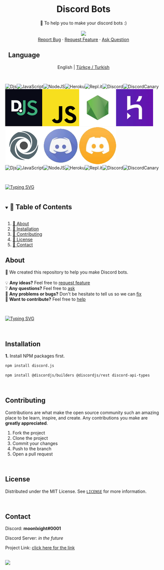   <h1 align="center">Discord Bots</h1>

  <p align="center">
    🤖 To help you to make your discord bots :)                        
    <br />
    <br />
    <img src="https://github.com/vimalverma558/vimalverma558/blob/v2/img/hello.gif" width="20%">
    <br />
    <a href="https://github.com/nightlxight/discord-bots/issues/new/choose">Report Bug</a>
    ·
    <a href="https://github.com/nightlxight/discord-bots/issues/new/choose">Request Feature</a>
    ·
    <a href="https://github.com/nightlxight/discord-bots/issues/new/choose">Ask Question</a>
  </p>
</p>

## ‏‏‏‏‏‏‏‏   ‏‏‏‏‏‏‏‏   ‏‏‏‏‏‏‏‏   ‏‏‏‏‏‏‏‏   ‏‏‏‏‏‏‏‏   ‏‏‏‏‏‏‏‏   ‏‏‏‏‏‏‏‏   ‏‏‏‏‏‏‏‏   ‏‏‏‏‏‏‏‏   ‏‏‏‏‏‏‏‏   ‏‏‏‏‏‏‏‏   ‏‏‏‏‏‏‏‏   ‏‏‏‏‏‏‏‏   ‏‏‏‏‏‏‏‏   ‏‏‏‏‏‏‏‏   ‏‏‏‏‏‏‏‏   ‏‏‏‏‏‏‏‏   ‏‏‏‏‏‏‏‏   ‏‏‏‏‏‏‏‏   ‏‏‏‏‏‏‏‏   ‏‏‏‏‏‏‏‏   ‏‏‏‏‏‏‏‏   ‏‏‏‏‏‏‏‏   ‏‏‏‏‏‏‏‏   ‏‏‏‏‏‏‏‏   ‏‏‏‏‏‏‏‏   ‏‏‏‏‏‏‏‏   ‏‏‏‏‏‏‏‏   ‏‏‏‏‏‏‏‏   ‏‏‏‏‏‏‏‏   ‏‏‏‏‏‏‏‏   ‏‏‏‏‏‏‏‏   ‏‏‏‏‏‏‏‏   ‏‏‏‏‏‏‏‏   ‏‏‏‏‏‏‏‏   ‏‏‏‏‏‏‏‏   ‏‏‏‏‏‏‏‏   ‏‏‏‏‏‏‏‏ ‏‏‏‏‏‏‏‏   ‏‏‏‏‏‏‏‏   ‏‏‏‏‏‏‏‏   ‏‏‏‏‏‏‏‏   ‏‏‏‏‏‏‏‏   ‏‏‏‏‏‏‏‏   ‏‏‏‏‏‏‏‏   ‏‏‏‏‏‏‏‏   ‏‏‏‏‏‏‏‏   ‏‏‏‏‏‏‏‏   ‏‏‏‏‏‏‏‏   ‏‏‏‏‏‏‏‏   ‏‏‏‏‏‏‏‏‏‏‏‏‏‏‏   ‏‏‏‏‏‏‏‏   ‏‏‏‏‏‏‏‏   ‏‏‏‏‏‏‏‏   ‏‏‏‏‏‏‏‏   ‏‏‏‏‏‏‏‏   ‏‏‏‏‏‏‏‏   Language

<p align="center">
  <span>English</span> |
  <a href="https://github.com/nightlxight/discord-bots/blob/main/docs/lang/turkish">Türkçe / Turkish</a>
</p>

<br>

![Djs](https://img.shields.io/badge/discord.js-%237289DA.svg?style=for-the-badge&logo=discord&logoColor=white)![JavaScript](https://img.shields.io/badge/javascript-%23323330.svg?style=for-the-badge&logo=javascript&logoColor=%23F7DF1E)![NodeJS](https://img.shields.io/badge/node.js-6DA55F?style=for-the-badge&logo=node.js&logoColor=white)![Heroku](https://img.shields.io/badge/heroku-%23430098.svg?style=for-the-badge&logo=heroku&logoColor=white)![Repl.it](https://img.shields.io/badge/Repl.it-%230D101E.svg?style=for-the-badge&logo=replit&logoColor=white)![Discord](https://img.shields.io/badge/Discord-%237289DA.svg?style=for-the-badge&logo=discord&logoColor=white)![DiscordCanary](https://img.shields.io/badge/DiscordCanary-%237289DA.svg?style=for-the-badge&logo=discord&logoColor=yellow)
<br>
![djs](docs/img/discord_js.png)![js](docs/img/javascript.png)![nodejs](docs/img/node_js.jpg)![heroku](docs/img/heroku.jpg)![replit](docs/img/replit.png)![dc](docs/img/discord_logo.jpg)![discord canary](docs/img/discord_canary.jpg)
<br>
![Djs](https://img.shields.io/badge/discord.js-%237289DA.svg?style=for-the-badge&logo=discord&logoColor=white)![JavaScript](https://img.shields.io/badge/javascript-%23323330.svg?style=for-the-badge&logo=javascript&logoColor=%23F7DF1E)![NodeJS](https://img.shields.io/badge/node.js-6DA55F?style=for-the-badge&logo=node.js&logoColor=white)![Heroku](https://img.shields.io/badge/heroku-%23430098.svg?style=for-the-badge&logo=heroku&logoColor=white)![Repl.it](https://img.shields.io/badge/Repl.it-%230D101E.svg?style=for-the-badge&logo=replit&logoColor=white)![Discord](https://img.shields.io/badge/Discord-%237289DA.svg?style=for-the-badge&logo=discord&logoColor=white)![DiscordCanary](https://img.shields.io/badge/DiscordCanary-%237289DA.svg?style=for-the-badge&logo=discord&logoColor=yellow)


<br>

[![Typing SVG](https://readme-typing-svg.herokuapp.com?font=Robot-Bold&size=30&color=330033&center=true&vCenter=true&width=900&height=110&lines=🎉+Discord+Bots+🎉;🤖+to+help+you+to+make+bots)](https://git.io/typing-svg)


<!-- TABLE OF CONTENTS -->
<details open="open">
  <summary><h2 style="display: inline-block">📌 Table of Contents</h2></summary>
  <ol>
    <li><a href="#about">📄 About</a></li>
    <li><a href="#installation">🎈 Installation</a></li>
    <li><a href="#contributing">📝 Contributing</a></li>
    <li><a href="#license">📑 License</a></li>
    <li><a href="#contact">📨 Contact</a></li>
  </ol>
</details>


<!-- ABOUT -->
## About

📑 We created this repository to help you make Discord bots.
<br>
<br>
💡 **Any ideas?** Feel free to [request feature](https://github.com/nightlxight/discord-bots/issues/new/choose)
<br>
❔ **Any questions?** Feel free to [ask](https://github.com/nightlxight/discord-bots/issues/new/choose)
<br>
🤖 **Any problems or bugs?** Don't be hesitate to tell us so we can [fix](https://github.com/nightlxight/discord-bots/issues/new/choose)
<br>
🍕 **Want to contribute?** Feel free to <a href="#contributing">help</a>

<br>

[![Typing SVG](https://readme-typing-svg.herokuapp.com?font=Robot-Bold&size=30&color=330033&center=true&vCenter=true&width=900&height=110&lines=github.com/nightlxight/discord-bots)](https://git.io/typing-svg)


<br>


## Installation

**1.** Install NPM packages first.
   ```sh
   npm install discord.js
   ```
   ```sh
   npm install @discordjs/builders @discordjs/rest discord-api-types
   ```



<br>



<!-- CONTRIBUTING -->
## Contributing

Contributions are what make the open source community such an amazing place to be learn, inspire, and create. Any contributions you make are **greatly appreciated**.

1. Fork the project
2. Clone the project
3. Commit your changes
4. Push to the branch
5. Open a pull request


<br>

<!-- LICENSE -->
## License

Distributed under the MIT License. See [`LICENSE`](https://github.com/nightlxight/discord-bots/blob/main/LICENSE) for more information.

<br>

<!-- CONTACT -->
## Contact

Discord: **moonlxight#0001**

Discord Server: *in the future*

Project Link: [click here for the link](https://github.com/nightlxight/discord-bots)


<br>

<img src="https://media.giphy.com/media/jpVnC65DmYeyRL4LHS/giphy.gif" width="20%">



<!-- MARKDOWN LINKS & IMAGES -->
<!-- https://www.markdownguide.org/basic-syntax/#reference-style-links -->
[contributors-shield]: https://img.shields.io/github/contributors/github_username/repo.svg?style=for-the-badge
[contributors-url]: https://github.com/github_username/repo_name/graphs/contributors
[forks-shield]: https://img.shields.io/github/forks/github_username/repo.svg?style=for-the-badge
[forks-url]: https://github.com/github_username/repo_name/network/members
[stars-shield]: https://img.shields.io/github/stars/github_username/repo.svg?style=for-the-badge
[stars-url]: https://github.com/github_username/repo_name/stargazers
[issues-shield]: https://img.shields.io/github/issues/github_username/repo.svg?style=for-the-badge
[issues-url]: https://github.com/github_username/repo_name/issues
[license-shield]: https://img.shields.io/github/license/github_username/repo.svg?style=for-the-badge
[license-url]: https://github.com/github_username/repo_name/blob/master/LICENSE.txt
[linkedin-shield]: https://img.shields.io/badge/-LinkedIn-black.svg?style=for-the-badge&logo=linkedin&colorB=555
[linkedin-url]: https://linkedin.com/in/github_username
